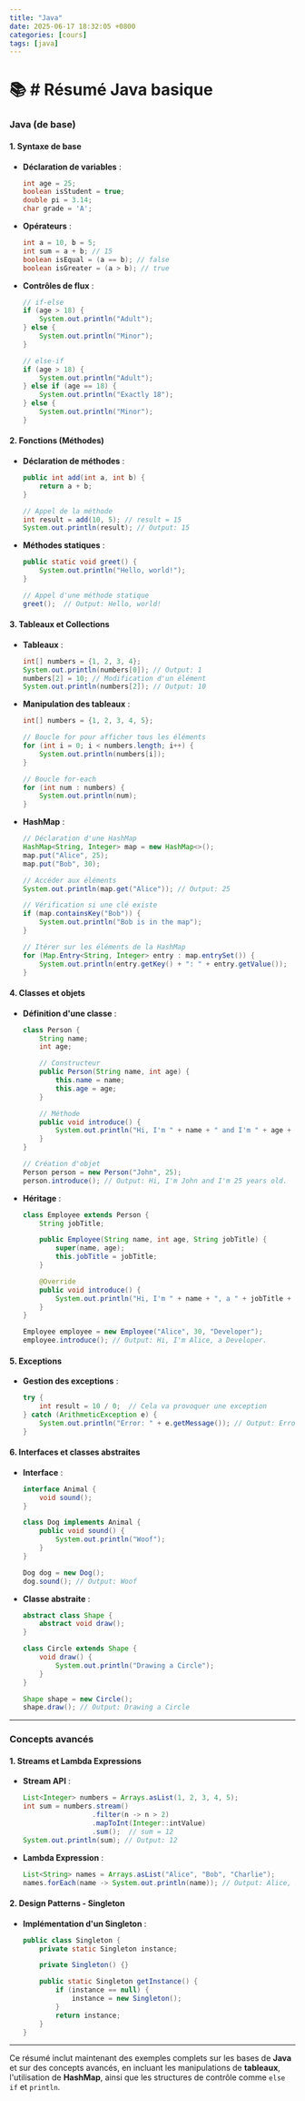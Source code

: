 ```yaml
---
title: "Java"
date: 2025-06-17 18:32:05 +0800
categories: [cours]
tags: [java]
---
```


# 📚 # Résumé Java basique

### **Java (de base)**

#### 1\. **Syntaxe de base**

- **Déclaration de variables** :
  
  ```java
  int age = 25;
  boolean isStudent = true;
  double pi = 3.14;
  char grade = 'A';
  ```

- **Opérateurs** :
  
  ```java
  int a = 10, b = 5;
  int sum = a + b; // 15
  boolean isEqual = (a == b); // false
  boolean isGreater = (a > b); // true
  ```

- **Contrôles de flux** :
  
  ```java
  // if-else
  if (age > 18) {
      System.out.println("Adult");
  } else {
      System.out.println("Minor");
  }
  
  // else-if
  if (age > 18) {
      System.out.println("Adult");
  } else if (age == 18) {
      System.out.println("Exactly 18");
  } else {
      System.out.println("Minor");
  }
  ```

#### 2\. **Fonctions (Méthodes)**

- **Déclaration de méthodes** :
  
  ```java
  public int add(int a, int b) {
      return a + b;
  }
  
  // Appel de la méthode
  int result = add(10, 5); // result = 15
  System.out.println(result); // Output: 15
  ```

- **Méthodes statiques** :
  
  ```java
  public static void greet() {
      System.out.println("Hello, world!");
  }
  
  // Appel d'une méthode statique
  greet();  // Output: Hello, world!
  ```

#### 3\. **Tableaux et Collections**

- **Tableaux** :
  
  ```java
  int[] numbers = {1, 2, 3, 4};
  System.out.println(numbers[0]); // Output: 1
  numbers[2] = 10; // Modification d'un élément
  System.out.println(numbers[2]); // Output: 10
  ```

- **Manipulation des tableaux** :
  
  ```java
  int[] numbers = {1, 2, 3, 4, 5};
  
  // Boucle for pour afficher tous les éléments
  for (int i = 0; i < numbers.length; i++) {
      System.out.println(numbers[i]);
  }
  
  // Boucle for-each
  for (int num : numbers) {
      System.out.println(num);
  }
  ```

- **HashMap** :
  
  ```java
  // Déclaration d'une HashMap
  HashMap<String, Integer> map = new HashMap<>();
  map.put("Alice", 25);
  map.put("Bob", 30);
  
  // Accéder aux éléments
  System.out.println(map.get("Alice")); // Output: 25
  
  // Vérification si une clé existe
  if (map.containsKey("Bob")) {
      System.out.println("Bob is in the map");
  }
  
  // Itérer sur les éléments de la HashMap
  for (Map.Entry<String, Integer> entry : map.entrySet()) {
      System.out.println(entry.getKey() + ": " + entry.getValue());
  }
  ```

#### 4\. **Classes et objets**

- **Définition d'une classe** :
  
  ```java
  class Person {
      String name;
      int age;
  
      // Constructeur
      public Person(String name, int age) {
          this.name = name;
          this.age = age;
      }
  
      // Méthode
      public void introduce() {
          System.out.println("Hi, I'm " + name + " and I'm " + age + " years old.");
      }
  }
  
  // Création d'objet
  Person person = new Person("John", 25);
  person.introduce(); // Output: Hi, I'm John and I'm 25 years old.
  ```

- **Héritage** :
  
  ```java
  class Employee extends Person {
      String jobTitle;
  
      public Employee(String name, int age, String jobTitle) {
          super(name, age);
          this.jobTitle = jobTitle;
      }
  
      @Override
      public void introduce() {
          System.out.println("Hi, I'm " + name + ", a " + jobTitle + ".");
      }
  }
  
  Employee employee = new Employee("Alice", 30, "Developer");
  employee.introduce(); // Output: Hi, I'm Alice, a Developer.
  ```

#### 5\. **Exceptions**

- **Gestion des exceptions** :
  
  ```java
  try {
      int result = 10 / 0;  // Cela va provoquer une exception
  } catch (ArithmeticException e) {
      System.out.println("Error: " + e.getMessage()); // Output: Error: / by zero
  }
  ```

#### 6\. **Interfaces et classes abstraites**

- **Interface** :
  
  ```java
  interface Animal {
      void sound();
  }
  
  class Dog implements Animal {
      public void sound() {
          System.out.println("Woof");
      }
  }
  
  Dog dog = new Dog();
  dog.sound(); // Output: Woof
  ```

- **Classe abstraite** :
  
  ```java
  abstract class Shape {
      abstract void draw();
  }
  
  class Circle extends Shape {
      void draw() {
          System.out.println("Drawing a Circle");
      }
  }
  
  Shape shape = new Circle();
  shape.draw(); // Output: Drawing a Circle
  ```

* * *

### **Concepts avancés**

#### 1\. **Streams et Lambda Expressions**

- **Stream API** :
  
  ```java
  List<Integer> numbers = Arrays.asList(1, 2, 3, 4, 5);
  int sum = numbers.stream()
                   .filter(n -> n > 2)
                   .mapToInt(Integer::intValue)
                   .sum();  // sum = 12
  System.out.println(sum); // Output: 12
  ```

- **Lambda Expression** :
  
  ```java
  List<String> names = Arrays.asList("Alice", "Bob", "Charlie");
  names.forEach(name -> System.out.println(name)); // Output: Alice, Bob, Charlie
  ```

#### 2\. **Design Patterns - Singleton**

- **Implémentation d'un Singleton** :
  
  ```java
  public class Singleton {
      private static Singleton instance;
  
      private Singleton() {}
  
      public static Singleton getInstance() {
          if (instance == null) {
              instance = new Singleton();
          }
          return instance;
      }
  }
  ```

* * *

Ce résumé inclut maintenant des exemples complets sur les bases de **Java** et sur des concepts avancés, en incluant les manipulations de **tableaux**, l'utilisation de **HashMap**, ainsi que les structures de contrôle comme `else if` et `println`.

&nbsp;
